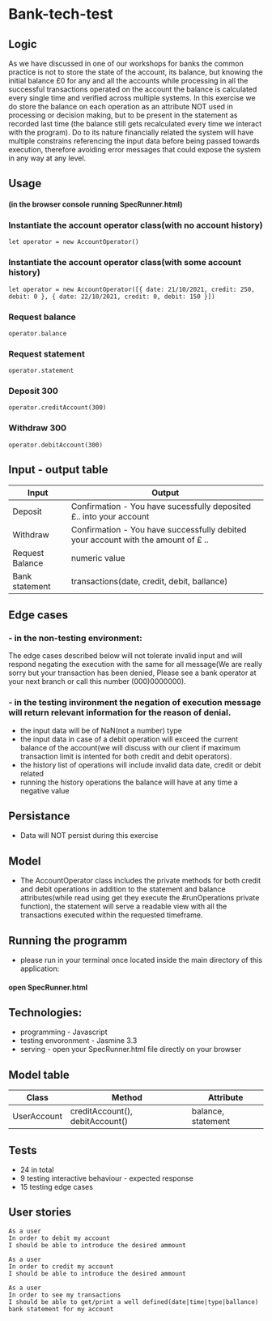 # Bank-tech-test

## Logic

As we have discussed in one of our workshops for banks the common practice is not to store the state of the account, its balance, but knowing the initial balance £0 for any and all the accounts while processing in all the successful transactions operated on the account the balance is calculated every single time and verified across multiple systems.
In this exercise we do store the balance on each operation as an attribute NOT used in processing or decision making, but to be present in the statement as recorded last time (the balance still gets recalculated every time we interact with the program).
Do to its nature financially related the system will have multiple constrains referencing the input data before being passed towards execution, therefore avoiding error messages that could expose the system in any way at any level.


## Usage 
#### (in the browser console running SpecRunner.html)
### Instantiate the account operator class(with no account history)
``` 
let operator = new AccountOperator()
```
### Instantiate the account operator class(with some account history)
``` 
let operator = new AccountOperator([{ date: 21/10/2021, credit: 250, debit: 0 }, { date: 22/10/2021, credit: 0, debit: 150 }])
```
### Request balance
``` 
operator.balance
```
### Request statement
``` 
operator.statement
```
### Deposit 300 
``` 
operator.creditAccount(300)
```
### Withdraw 300
``` 
operator.debitAccount(300)
```


## Input - output table
| Input  | Output |
| ------------- | ------------- |
| Deposit | Confirmation - You have sucessfully deposited £.. into your account|
| Withdraw  |  Confirmation - You have successfully debited your account with the amount of £ ..|
| Request Balance | numeric value |
| Bank statement | transactions(date, credit, debit, ballance) |

## Edge cases
### - in the non-testing environment:
The edge cases described below will not tolerate invalid input and will respond negating the execution with the same for all message(We are really sorry but your transaction has been denied, Please see a bank operator at your next branch or call this number (000)0000000).
### - in the testing invironment the negation of execution message will return relevant information for the reason of denial.
* the input data will be of NaN(not a number) type
* the input data in case of a debit operation will exceed the current balance of the account(we will discuss with our client if maximum transaction limit is intented for both credit and debit operators).
* the history list of operations will include invalid data date, credit or debit related
* running the history operations the balance will have at any time a negative value


## Persistance 
 * Data will NOT persist during this exercise

## Model 
 * The AccountOperator class includes the private methods for both credit and debit operations in addition to the statement and balance attributes(while read using get they execute the #runOperations private function), the statement will serve a readable view with all the transactions executed within the requested timeframe.
 
## Running the programm
 * please run in your terminal once located inside the main directory of this application:
 #### open SpecRunner.html

## Technologies: 
* programming - Javascript
* testing envoronment -  Jasmine 3.3
* serving - open your SpecRunner.html file directly on your browser


## Model table
| Class | Method | Attribute |
|--------------------|--------------------|--------------------|
| UserAccount |creditAccount(), debitAccount() | balance, statement |


## Tests
 * 24 in total
 * 9 testing interactive behaviour - expected response
 * 15 testing edge cases


## User stories
```
As a user
In order to debit my account
I should be able to introduce the desired ammount 
```
```
As a user
In order to credit my account
I should be able to introduce the desired ammount 
```
```
As a user
In order to see my transactions
I should be able to get/print a well defined(date|time|type|ballance) bank statement for my account
```



